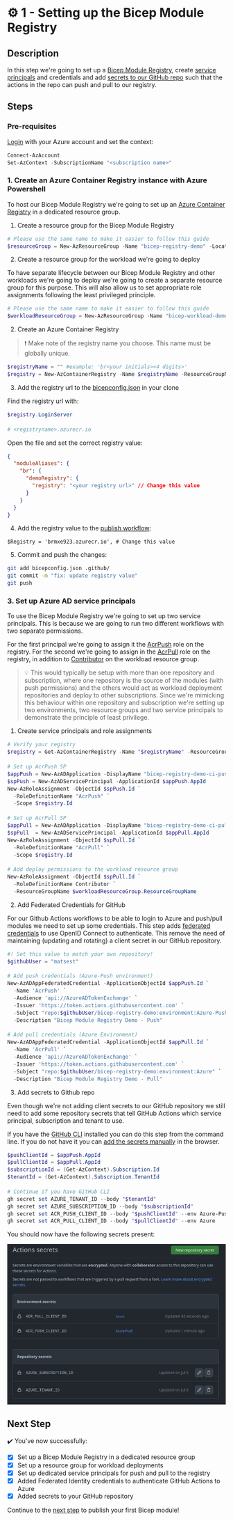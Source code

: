 # :gear: 1 - Setting up the Bicep Module Registry

## Description

In this step we're going to set up a [Bicep Module Registry](https://docs.microsoft.com/en-us/azure/azure-resource-manager/bicep/private-module-registry?tabs=azure-powershell), create [service principals](https://docs.microsoft.com/en-us/azure/active-directory/develop/app-objects-and-service-principals) and credentials and add [secrets to our GitHub repo](https://docs.github.com/en/actions/security-guides/encrypted-secrets) such that the actions in the repo can push and pull to our registry.

## Steps

### Pre-requisites

[Login](https://docs.microsoft.com/en-us/powershell/azure/authenticate-azureps?view=azps-8.1.0#sign-in-interactively=) with your Azure account and set the context:

```powershell
Connect-AzAccount
Set-AzContext -SubscriptionName "<subscription name>"
```

### 1. Create an Azure Container Registry instance with Azure Powershell

To host our Bicep Module Registry we're going to set up an [Azure Container Registry](https://docs.microsoft.com/en-us/azure/container-registry/container-registry-intro) in a dedicated resource group.

1. Create a resource group for the Bicep Module Registry

```powershell
# Please use the same name to make it easier to follow this guide
$resourceGroup = New-AzResourceGroup -Name "bicep-registry-demo" -Location "westeurope"
```

2. Create a resource group for the workload we're going to deploy

To have separate lifecycle between our Bicep Module Registry and other workloads we're going to deploy we're going to create a separate resource group for this purpose. This will also allow us to set appropriate role assignments following the least privileged principle.

```powershell
# Please use the same name to make it easier to follow this guide
$workloadResourceGroup = New-AzResourceGroup -Name "bicep-workload-demo" -Location "westeurope"
```

2. Create an Azure Container Registry

> :exclamation: Make note of the registry name you choose. This name must be globally unique.

```powershell
$registryName = "" #example: 'br<your initials><4 digits>'
$registry = New-AzContainerRegistry -Name $registryName -ResourceGroupName $resourceGroup.ResourceGroupName  -Location "westeurope" -Sku "Basic"
```

3. Add the registry url to the [bicepconfig.json](../bicepconfig.json) in your clone

Find the registry url with:

```powershell
$registry.LoginServer

# <registryname>.azurecr.io
```

Open the file and set the correct registry value:

```json
{
  "moduleAliases": {
    "br": {
      "demoRegistry": {
        "registry": "<your registry url>" // Change this value
      }
    }
  }
}
```

4. Add the registry value to the [publish workflow](../.github/workflows/bicep-publish.yml):

```pwsh
$Registry = 'brmxe923.azurecr.io', # Change this value
```

5. Commit and push the changes:

```bash
git add bicepconfig.json .github/
git commit -m "fix: update registry value"
git push
```

### 3. Set up Azure AD service principals

To use the Bicep Module Registry we're going to set up two service principals. This is because we are going to run two different workflows with two separate permissions.

For the first principal we're going to assign it the [AcrPush](https://docs.microsoft.com/en-us/azure/role-based-access-control/built-in-roles#acrpush) role on the registry. For the second we're going to assign in the [AcrPull](https://docs.microsoft.com/en-us/azure/role-based-access-control/built-in-roles#acrpull) role on the registry, in addition to [Contributor](https://docs.microsoft.com/en-us/azure/role-based-access-control/built-in-roles#contributor) on the workload resource group.

> :bulb: This would typically be setup with more than one repository and subscription, where one repository is the source of the modules (with push permissions) and the others would act as workload deployment repositories and deploy to other subscriptions. Since we're mimicking this behaviour within one repository and subscription we're setting up two environments, two resource groups and two service principals to demonstrate the principle of least privilege.

1. Create service principals and role assignments

```powershell
# Verify your registry
$registry = Get-AzContainerRegistry -Name "$registryName" -ResourceGroupName $resourceGroup.ResourceGroupName

# Set up AcrPush SP
$appPush = New-AzADApplication -DisplayName "bicep-registry-demo-ci-push"
$spPush = New-AzADServicePrincipal -ApplicationId $appPush.AppId
New-AzRoleAssignment -ObjectId $spPush.Id `
  -RoleDefinitionName "AcrPush" `
  -Scope $registry.Id

# Set up AcrPull SP
$appPull = New-AzADApplication -DisplayName "bicep-registry-demo-ci-pull"
$spPull  = New-AzADServicePrincipal -ApplicationId $appPull.AppId
New-AzRoleAssignment -ObjectId $spPull.Id `
  -RoleDefinitionName "AcrPull" `
  -Scope $registry.Id

# Add deploy permissions to the workload resource group
New-AzRoleAssignment -ObjectId $spPull.Id `
  -RoleDefinitionName Contributor `
  -ResourceGroupName $workloadResourceGroup.ResourceGroupName
```

2. Add Federated Credentials for GitHub

For our Github Actions workflows to be able to login to Azure and push/pull modules we need to set up some credentials. This step adds [federated credentials](https://docs.microsoft.com/en-us/azure/developer/github/connect-from-azure?tabs=azure-powershell%2Clinux#use-the-azure-login-action-with-openid-connect) to use OpenID Connect to authenticate. This remove the need of maintaining (updating and rotating) a client secret in our GitHub repository.

```powershell
#! Set this value to match your own repository!
$githubUser = "matsest"

# Add push credentials (Azure-Push environment)
New-AzADAppFederatedCredential -ApplicationObjectId $appPush.Id `
  -Name 'AcrPush' `
  -Audience 'api://AzureADTokenExchange' `
  -Issuer 'https://token.actions.githubusercontent.com' `
  -Subject "repo:$githubUser/bicep-registry-demo:environment:Azure-Push" `
  -Description "Bicep Module Registry Demo - Push"

# Add pull credentials (Azure Environment)
New-AzADAppFederatedCredential -ApplicationObjectId $appPull.Id `
  -Name 'AcrPull' `
  -Audience 'api://AzureADTokenExchange' `
  -Issuer 'https://token.actions.githubusercontent.com' `
  -Subject "repo:$githubUser/bicep-registry-demo:environment:Azure" `
  -Description "Bicep Module Registry Demo - Pull"
```

3. Add secrets to Github repo

Even though we're not adding client secrets to our GitHub repository we still need to add some repository secrets that tell GitHub Actions which service principal, subscription and tenant to use.

If you have the [GitHub CLI](https://cli.github.com/manual/) installed you can do this step from the command line. If you do not have it you can [add the secrets manually](https://docs.microsoft.com/en-us/azure/developer/github/connect-from-azure?tabs=azure-powershell%2Clinux#create-github-secrets) in the browser.

```powershell
$pushClientId = $appPush.AppId
$pullClientId = $appPull.AppId
$subscriptionId = (Get-AzContext).Subscription.Id
$tenantId = (Get-AzContext).Subscription.TenantId

# Continue if you have GitHub CLI
gh secret set AZURE_TENANT_ID --body "$tenantId"
gh secret set AZURE_SUBSCRIPTION_ID --body "$subscriptionId"
gh secret set ACR_PUSH_CLIENT_ID --body "$pushClientId" --env Azure-Push
gh secret set ACR_PULL_CLIENT_ID --body "$pullClientId" --env Azure
```

You should now have the following secrets present:

![Secrets](../static/1-secrets.png)

## Next Step

:heavy_check_mark: You've now successfully:

- [x] Set up a Bicep Module Registry in a dedicated resource group
- [x] Set up a resource group for workload deployments
- [x] Set up dedicated service principals for push and pull to the registry
- [x] Added Federated Identity credentials to authenticate GitHub Actions to Azure
- [x] Added secrets to your GitHub repository

Continue to the [next step](../2-publish/README.md) to publish your first Bicep module!
